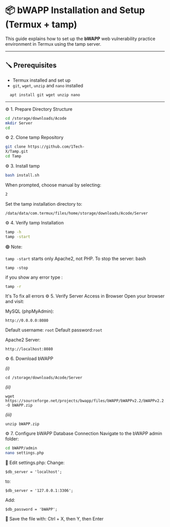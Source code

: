 # 📦 bWAPP Installation and Setup (Termux + tamp)

This guide explains how to set up the **bWAPP** web vulnerability practice environment in Termux using the tamp server.

---

## 🪛 Prerequisites

- Termux installed and set up
- `git`, `wget`, `unzip` and `nano` installed
```apt update && apt upgrade
  apt install git wget unzip nano
```
---

⚙️ 1. Prepare Directory Structure

```bash
cd /storage/downloads/Acode
mkdir Server
cd
```
⚙️ 2. Clone tamp Repository
```bash
git clone https://github.com/1Tech-
X/Tamp.git
cd Tamp
```
⚙️ 3. Install tamp
```bash
bash install.sh
```
When prompted, choose manual by selecting:

```bash
2
```
Set the tamp installation directory to:
```
/data/data/com.termux/files/home/storage/downloads/Acode/Server
```
⚙️ 4. Verify tamp Installation
```bash
tamp -h
tamp -start
```
🟢 Note:

``tamp -start`` starts only Apache2, not PHP.
To stop the server:
bash
```
tamp -stop
```
if you show any error type :
```bash
tamp -r
```
It's To fix all errors
⚙️ 5. Verify Server Access in Browser
Open your browser and visit:

MySQL (phpMyAdmin):
```
http://0.0.0.0:8080
```
Default username: ``` root ```
Default password:``` root ```

Apache2 Server:
```
http://localhost:8080
```
⚙️ 6. Download bWAPP 

*(i)*
```
cd /storage/downloads/Acode/Server 
```
*(ii)*
```
wget https://sourceforge.net/projects/bwapp/files/bWAPP/bWAPPv2.2/bWAPPv2.2.zip/download -O bWAPP.zip
```
*(iii)* 
```
unzip bWAPP.zip
```
⚙️ 7. Configure bWAPP Database Connection
Navigate to the bWAPP admin folder:

```bash
cd bWAPP/admin
nano settings.php
```
🔧 Edit settings.php:
Change:

```
$db_server = 'localhost';
```
to:

```
$db_server = '127.0.0.1:3306';
```
Add:
```
$db_password = 'bWAPP';
```
💾 Save the file with:
Ctrl + X, then Y, then Enter
